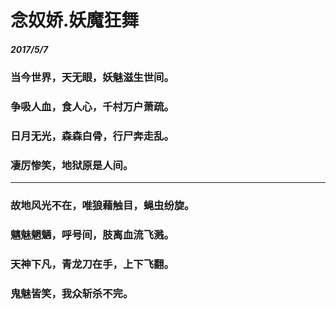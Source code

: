 <style>
  .page-header>a{display:none;}
  .site-footer{display:none;}
</style>
# 念奴娇.妖魔狂舞
##### 2017/5/7
### 当今世界，天无眼，妖魅滋生世间。
### 争吸人血，食人心，千村万户萧疏。
### 日月无光，森森白骨，行尸奔走乱。
### 凄厉惨笑，地狱原是人间。
---
### 故地风光不在，唯狼藉触目，蝇虫纷旋。
### 魑魅魍魉，呼号间，肢离血流飞溅。
### 天神下凡，青龙刀在手，上下飞翻。
### 鬼魅皆笑，我众斩杀不完。
